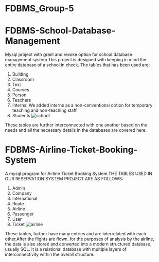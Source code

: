 # FDBMS_Group-5

# FDBMS-School-Database-Management
Mysql project with grant and revoke option for school database management system
This project is designed with keeping in mind the entire database of a school in check.
The tables that has been used are:
1. Building
2. Classroom
3. Text
4. Courses
5. Person
6. Teachers
7. Interns: We added interns as a non-conventional option for temporary teaching and non-teaching staff
8. Students
![school](https://user-images.githubusercontent.com/93579331/157825832-b147b5a8-cf4f-4d09-88cc-99a5870d7324.jpg)


These tables are further interconnected with one another based on the needs and all the necessary details in the databases are covered here.

# FDBMS-Airline-Ticket-Booking-System
A mysql program for Airline Ticket Booking System THE TABLES USED IN OUR RESERVATION SYSTEM PROJECT ARE AS FOLLOWS:
1. Admin
2. Company
3. International
4. Route
5. Airline
6. Passenger
7. User
8. Ticket
![airline](https://user-images.githubusercontent.com/93579331/157825859-92e63760-5396-4bd4-9761-b41092b938e7.jpg)

These tables, further have many entries and are interrelated with each other,After the flights are flown, for the purposes of analysis by the airline, the data is also stored and converted into a modern structured database, usually SQL. It is a relational database with multiple layers of interconnectivity within the overall structure.

